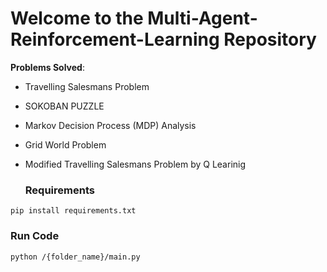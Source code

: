 # Welcome to the Multi-Agent-Reinforcement-Learning Repository 
**Problems Solved**: 
- Travelling Salesmans Problem 
- SOKOBAN PUZZLE
- Markov Decision Process (MDP) Analysis
- Grid World Problem
- Modified Travelling Salesmans Problem by Q Learinig

  ### Requirements
~~~
pip install requirements.txt
~~~

###  Run Code
```
python /{folder_name}/main.py

```
